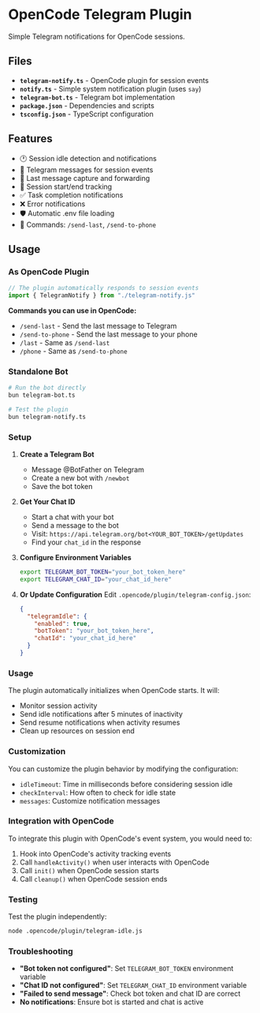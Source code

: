 # OpenCode Telegram Plugin

Simple Telegram notifications for OpenCode sessions.

## Files

- **`telegram-notify.ts`** - OpenCode plugin for session events
- **`notify.ts`** - Simple system notification plugin (uses `say`)
- **`telegram-bot.ts`** - Telegram bot implementation
- **`package.json`** - Dependencies and scripts
- **`tsconfig.json`** - TypeScript configuration

## Features

- 🕐 Session idle detection and notifications
- 📱 Telegram messages for session events
- 📝 Last message capture and forwarding
- 🚀 Session start/end tracking
- ✅ Task completion notifications
- ❌ Error notifications
- 🛡️ Automatic .env file loading
- 💬 Commands: `/send-last`, `/send-to-phone`

## Usage

### As OpenCode Plugin
```javascript
// The plugin automatically responds to session events
import { TelegramNotify } from "./telegram-notify.js"
```

**Commands you can use in OpenCode:**
- `/send-last` - Send the last message to Telegram
- `/send-to-phone` - Send the last message to your phone
- `/last` - Same as `/send-last`
- `/phone` - Same as `/send-to-phone`

### Standalone Bot
```bash
# Run the bot directly
bun telegram-bot.ts

# Test the plugin
bun telegram-notify.ts
```

### Setup

1. **Create a Telegram Bot**
   - Message @BotFather on Telegram
   - Create a new bot with `/newbot`
   - Save the bot token

2. **Get Your Chat ID**
   - Start a chat with your bot
   - Send a message to the bot
   - Visit: `https://api.telegram.org/bot<YOUR_BOT_TOKEN>/getUpdates`
   - Find your `chat_id` in the response

3. **Configure Environment Variables**
   ```bash
   export TELEGRAM_BOT_TOKEN="your_bot_token_here"
   export TELEGRAM_CHAT_ID="your_chat_id_here"
   ```

4. **Or Update Configuration**
   Edit `.opencode/plugin/telegram-config.json`:
   ```json
   {
     "telegramIdle": {
       "enabled": true,
       "botToken": "your_bot_token_here",
       "chatId": "your_chat_id_here"
     }
   }
   ```

### Usage

The plugin automatically initializes when OpenCode starts. It will:

- Monitor session activity
- Send idle notifications after 5 minutes of inactivity
- Send resume notifications when activity resumes
- Clean up resources on session end

### Customization

You can customize the plugin behavior by modifying the configuration:

- `idleTimeout`: Time in milliseconds before considering session idle
- `checkInterval`: How often to check for idle state
- `messages`: Customize notification messages

### Integration with OpenCode

To integrate this plugin with OpenCode's event system, you would need to:

1. Hook into OpenCode's activity tracking events
2. Call `handleActivity()` when user interacts with OpenCode
3. Call `init()` when OpenCode session starts
4. Call `cleanup()` when OpenCode session ends

### Testing

Test the plugin independently:

```bash
node .opencode/plugin/telegram-idle.js
```

### Troubleshooting

- **"Bot token not configured"**: Set `TELEGRAM_BOT_TOKEN` environment variable
- **"Chat ID not configured"**: Set `TELEGRAM_CHAT_ID` environment variable
- **"Failed to send message"**: Check bot token and chat ID are correct
- **No notifications**: Ensure bot is started and chat is active
